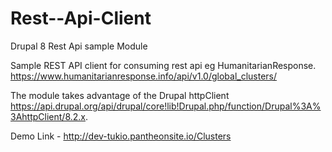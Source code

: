 # Rest--Api-Client

Drupal 8 Rest Api sample Module

Sample REST API client for consuming rest api eg
HumanitarianResponse. https://www.humanitarianresponse.info/api/v1.0/global_clusters/

The module takes advantage of the
Drupal httpClient https://api.drupal.org/api/drupal/core!lib!Drupal.php/function/Drupal%3A%3AhttpClient/8.2.x.

Demo Link - http://dev-tukio.pantheonsite.io/Clusters

